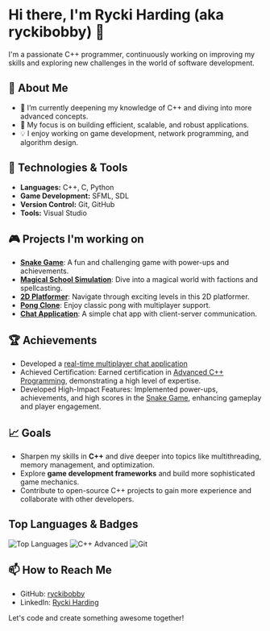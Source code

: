 # Hi there, I'm Rycki Harding (aka ryckibobby) 👋

I'm a passionate C++ programmer, continuously working on improving my skills and exploring new challenges in the world of software development. 

## 🚀 About Me
- 🌱 I’m currently deepening my knowledge of C++ and diving into more advanced concepts.
- 🎯 My focus is on building efficient, scalable, and robust applications.
- 💡 I enjoy working on game development, network programming, and algorithm design.

## 🔧 Technologies & Tools
 - **Languages:** C++, C, Python  
 - **Game Development:** SFML, SDL  
 - **Version Control:** Git, GitHub  
 - **Tools:** Visual Studio  

## 🎮 Projects I'm working on
- [**Snake Game**](https://github.com/ryckibobby/snake-game): A fun and challenging game with power-ups and achievements.
- [**Magical School Simulation**](https://github.com/ryckibobby/magical-school-simulation): Dive into a magical world with factions and spellcasting.
- [**2D Platformer**](https://github.com/ryckibobby/2d-platformer): Navigate through exciting levels in this 2D platformer.
- [**Pong Clone**](https://github.com/ryckibobby/pong-clone): Enjoy classic pong with multiplayer support.
- [**Chat Application**](https://github.com/ryckibobby/chat-application): A simple chat app with client-server communication.

## 🏆 Achievements
- Developed a [real-time multiplayer chat application](#)
- Achieved Certification: Earned certification in [Advanced C++ Programming](#), demonstrating a high level of expertise.
- Developed High-Impact Features: Implemented power-ups, achievements, and high scores in the [Snake Game](https://github.com/ryckibobby/snake-game), enhancing gameplay and player engagement.

## 📈 Goals
- Sharpen my skills in **C++** and dive deeper into topics like multithreading, memory management, and optimization.
- Explore **game development frameworks** and build more sophisticated game mechanics.
- Contribute to open-source C++ projects to gain more experience and collaborate with other developers.

## Top Languages & Badges 
![Top Languages](https://github-readme-stats.vercel.app/api/top-langs/?username=ryckibobby&theme=radical)
![C++ Advanced](https://img.shields.io/badge/C%2B%2B-Advanced-%2300C4CC?style=flat&logo=cplusplus&logoColor=white)
![Git](https://img.shields.io/badge/Git-Advanced-blue)


## 📫 How to Reach Me
- GitHub: [ryckibobby](https://github.com/ryckibobby)
- LinkedIn: [Rycki Harding](https://www.linkedin.com/in/ryckiharding)

Let's code and create something awesome together!

